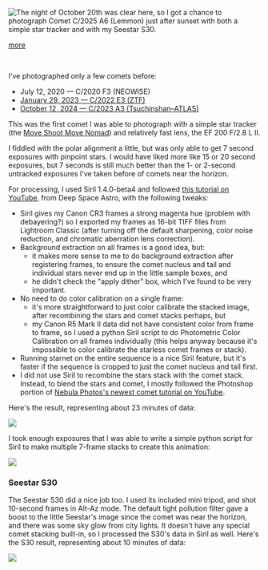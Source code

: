 
<!-- Copyright 2025 Phil Thompson. All Rights Reserved.  As noted in the License section of this repository's readme.md file, this file and its corresponding public HTML file, and all other articles, article files, and images, are distributed under traditional copyright.  The repository source code and other files are distributed under the MIT license. -->

[//]: # (gen-title: Comet C/2025 A6 &#40;Lemmon&#41;)

[//]: # (gen-title-url: Comet-C-2025-A6-Lemmon)

[//]: # (gen-keywords: comet, c/2025 A6 Lemmon, astrophotography, astronomy, stacking, siril, photoshop, starnet++, seestar, s30, photography)

[//]: # (gen-description: Capturing photos of Comet C/2025 A6 Lemmon)

[//]: # (gen-meta-end)

<a href="${THIS_ARTICLE}"><img style="float: left" class="width-resp-50-100" src="${SITE_ROOT_REL}/s/img/2025/2025-10-20-C2025-A6-Lemmon-crop-sm.jpg"/></a> The night of October 20th was clear here, so I got a chance to photograph Comet C/2025 A6 (Lemmon) just after sunset with both a simple star tracker and with my Seestar S30.

[more](more://)

<p style="clear:both">&nbsp;</p>

I've photographed only a few comets before:

<ul>
<li>July 12, 2020 &mdash; C/2020 F3 (NEOWISE)</li>
<li><a href="${SITE_ROOT_REL}/2023/Comet-C-2022-E3-ZTF.html">January 29, 2023 &mdash; C/2022 E3 (ZTF)</a></li>
<li><a href="${SITE_ROOT_REL}/gallery/gallery-2024-10-17-103212.html">October 12, 2024 &mdash; C/2023 A3 (Tsuchinshan–ATLAS)</a></li>
</ul>

This was the first comet I was able to photograph with a simple star tracker (the <a target="_blank" href="https://www.moveshootmove.com/products/nomad-star-tracker-for-novice-and-experienced-astrophotographers">Move Shoot Move Nomad</a>) and relatively fast lens, the EF 200 F/2.8 L II.

I fiddled with the polar alignment a little, but was only able to get 7 second exposures with pinpoint stars.  I would have liked more like 15 or 20 second exposures, but 7 seconds is still much better than the 1- or 2-second untracked exposures I've taken before of comets near the horizon.

For processing, I used Siril 1.4.0-beta4 and followed <a target="_blank" href="https://www.youtube.com/watch?v=e6vniIQGazs">this tutorial on YouTube</a>, from Deep Space Astro, with the following tweaks:

* Siril gives my Canon CR3 frames a strong magenta hue (problem with debayering?) so I exported my frames as 16-bit TIFF files from Lightroom Classic (after turning off the default sharpening, color noise reduction, and chromatic aberration lens correction).
* Background extraction on all frames is a good idea, but:
  * it makes more sense to me to do background extraction after registering frames, to ensure the comet nucleus and tail and individual stars never end up in the little sample boxes, and
  * he didn't check the "apply dither" box, which I've found to be very important.
* No need to do color calibration on a single frame:
  * it's more straightforward to just color calibrate the stacked image, after recombining the stars and comet stacks perhaps, but
  * my Canon R5 Mark II data did not have consistent color from frame to frame, so I used a python Siril script to do Photometric Color Calibration on all frames individually (this helps anyway because it's impossible to color calibrate the starless comet frames or stack).
* Running starnet on the entire sequence is a nice Siril feature, but it's faster if the sequence is cropped to just the comet nucleus and tail first.
* I did not use Siril to recombine the stars stack with the comet stack.  Instead, to blend the stars and comet, I mostly followed the Photoshop portion of <a target="_blank" href="https://youtu.be/5UeGcVRjHew?si=smNOKKzICa2qfOUh&t=1466">Nebula Photos's newest comet tutorial on YouTube</a>.

Here's the result, representing about 23 minutes of data:

<p class="wrap-wider-child"><a target="_blank" href="${SITE_ROOT_REL}/s/img/2025/2025-10-20-C2025-A6-Lemmon-crop-35pct.jpg"><img class="width-100 center-block" src="${SITE_ROOT_REL}/s/img/2025/2025-10-20-C2025-A6-Lemmon-crop-35pct.jpg"/></a></p>

I took enough exposures that I was able to write a simple python script for Siril to make multiple 7-frame stacks to create this animation:

<p class="wrap-wider-child"><a target="_blank" href="${SITE_ROOT_REL}/s/img/2025/2025-10-20-C2025-A6-Lemmon-anim3.webp"><img class="width-100 center-block" src="${SITE_ROOT_REL}/s/img/2025/2025-10-20-C2025-A6-Lemmon-anim3.webp"/></a></p>

### Seestar S30

The Seestar S30 did a nice job too.  I used its included mini tripod, and shot 10-second frames in Alt-Az mode.  The default light pollution filter gave a boost to the little Seestar's image since the comet was near the horizon, and there was some sky glow from city lights.  It doesn't have any special comet stacking built-in, so I processed the S30's data in Siril as well.  Here's the S30 result, representing about 10 minutes of data:

<p class="wrap-wider-child"><a target="_blank" href="${SITE_ROOT_REL}/s/img/2025/2025-10-20-C2025-A6-Lemmon-S30.jpg"><img class="width-100 center-block" src="${SITE_ROOT_REL}/s/img/2025/2025-10-20-C2025-A6-Lemmon-S30.jpg"/></a></p>

